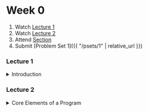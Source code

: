 # Week 0

1.  Watch [Lecture 1](#lecture1)
2.  Watch [Lecture 2](#lecture2)
3.  Attend [Section](https://www.youtube.com/embed/88fqFjfxgwI)
4.  Submit [Problem Set 1]({{ "/psets/1" | relative_url }})

### Lecture 1
<details>
  <summary id="lecture1">Introduction</summary>

<div>
    <br>
    <iframe width="664" height="498" src="https://www.youtube.com/embed/bX3jvD7XFPs?rel=0" frameborder="0" allow="accelerometer; autoplay; encrypted-media; gyroscope; picture-in-picture" allowfullscreen></iframe>

    <ul>
        <li><a href="https://www.dropbox.com/s/ukk02zm6zz0putx/lecture01.zip?dl=1">Source Code</a></li>
        <li><a href="https://archive.org/download/MIT6.00SCS11/MIT6_00SCS11_lec01_300k.mp4">Video</a></li>
    </ul>
</div>
  
</details>  

### Lecture 2
<details>
  <summary id="lecture2">Core Elements of a Program</summary>

<div>
    <br>
    <iframe width="664" height="498" src="https://www.youtube.com/embed/SLvTCHhu5SE?rel=0" frameborder="0" allow="accelerometer; autoplay; encrypted-media; gyroscope; picture-in-picture" allowfullscreen></iframe>

    <ul>
        <li><a href="https://www.dropbox.com/s/q86lk8zr3587n56/lecture02.zip?dl=1">Source Code</a></li>
        <li><a href="https://archive.org/download/MIT6.00SCS11/MIT6_00SCS11_lec02_300k.mp4">Video</a></li>
    </ul>
</div>


</details>

